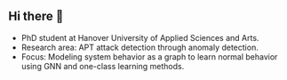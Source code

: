 ## Hi there 👋

- PhD student at Hanover University of Applied Sciences and Arts. 
- Research area: APT attack detection through anomaly detection. 
- Focus: Modeling system behavior as a graph to learn normal behavior using GNN and one-class learning methods.
<!--
**robhta/robhta** is a ✨ _special_ ✨ repository because its `README.md` (this file) appears on your GitHub profile.

Here are some ideas to get you started:

- 🔭 I’m currently working on ...
- 🌱 I’m currently learning ...
- 👯 I’m looking to collaborate on ...
- 🤔 I’m looking for help with ...
- 💬 Ask me about ...
- 📫 How to reach me: ...
- 😄 Pronouns: ...
- ⚡ Fun fact: ...
-->
